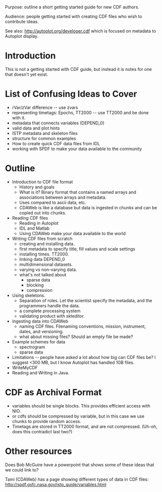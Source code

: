 Purpose: outline a short getting started guide for new CDF authors.

Audience: people getting started with creating CDF files who wish to
contribute ideas.

See also: <http://autoplot.org/developer.cdf> which is focused on
metadata to Autoplot display.

# Introduction

This is not a getting started with CDF guide, but instead it is notes
for one that doesn't yet exist.

# List of Confusing Ideas to Cover

  - rVar/zVar difference -- use zvars
  - representing timetags: Epochs, TT2000 -- use TT2000 and be done with
    it.
  - metadata that connects variables (DEPEND\_0)
  - valid data and plot hints
  - ISTP metadata and skeleton files
  - structure for common examples
  - How to create quick CDF data files from IDL
  - working with SPDF to make your data available to the community

# Outline

  - Introduction to CDF file format
      - History and goals
      - What is it? Binary format that contains a named arrays and
        associations between arrays and metadata.
      - Uses compared to ascii data, etc.
      - CDAWeb is like a database but data is ingested in chunks and can
        be copied out into chunks.
  - Reading CDF files
      - Reading in Autoplot
      - IDL and Matlab
      - Using CDAWeb make your data available to the world
  - Writing CDF files from scratch
      - creating and installing data.
      - first metadata to specify title, fill values and scale settings
      - installing times. TT2000.
      - linking data DEPEND\_0
      - multidimensional datasets.
      - varying vs non-varying data.
      - what's not talked about
          - sparse data
          - blocking
          - compression
  - Using skeletons.
      - Separation of roles. Let the scientist specify the metadata, and
        the programmers handle the data.
      - a complete processing system
      - validating product with skteditor.
  - Ingesting data into CDAWeb
      - naming CDF files. Filenaming conventions, mission, instrument,
        dates, and versioning.
      - what about missing files? Should an empty file be made?
  - Example schemes for data
      - spectrogram
      - sparse data
  - Limitations -- people have asked a lot about how big can CDF files
    be? I suggest \<300 MB, but I know Autoplot has handled 1GB files.
  - WriteMyCDF
  - Reading and Writing in Java.

# CDF as Archival Format

  - variables should be single blocks. This provides efficient access
    with NIO.
  - or cdfs should be compressed by variable, but in this case we use
    chunks to provide random access.
  - Timetags are stored in TT2000 format, and are not compressed.
    (Uh-oh, does this contradict last two?)

# Other resources

Does Bob McGuire have a powerpoint that shows some of these ideas that
we could link to?

Tami (CDAWeb) has a page showing different types of data in CDF files:
<http://spdf.gsfc.nasa.gov/istp_guide/variables.html>
